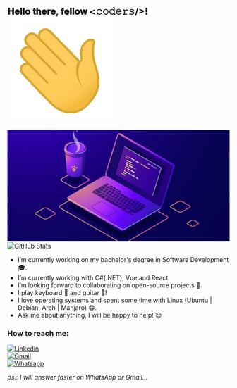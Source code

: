 ## 𝐇𝐞𝐥𝐥𝐨 𝐭𝐡𝐞𝐫𝐞, 𝐟𝐞𝐥𝐥𝐨𝐰 <𝚌𝚘𝚍𝚎𝚛𝚜/>! ![Hi](https://github.com/ABSphreak/ABSphreak/blob/master/gifs/Hi.gif)

![Profile Image](https://github.com/l1n3rd4/l1n3rd4/blob/main/pics/profile-git.jpg)
![GitHub Stats](https://github-readme-stats.vercel.app/api?username=l1n3rd4&show_icons=true&theme=dracula)

- I’m currently working on my bachelor's degree in Software Development 🎓.
- I’m currently working with C#(.NET), Vue and React.
- I’m looking forward to collaborating on open-source projects 📑.
- I play keyboard 🎹 and guitar 🎸!
- I love operating systems and spent some time with Linux (Ubuntu | Debian, Arch | Manjaro) 😁.
- Ask me about anything, I will be happy to help! 😉

### How to reach me:

[![Linkedin](https://img.shields.io/badge/-LinkedIn-blue?style=flat&logo=Linkedin&logoColor=white)](https://www.linkedin.com/in/leonardohenriqueguimaraes/)  
[![Gmail](https://img.shields.io/badge/-Gmail-c14438?style=flat&logo=Gmail&logoColor=white)](mailto:leonardo.guimaraeslhg@gmail.com)  
[![Whatsapp](https://img.shields.io/badge/-Whatsapp-4CA143?style=flat-square&labelColor=4CA143&logo=whatsapp&logoColor=white)](https://api.whatsapp.com/send?phone=5531996731285&text=Ol%C3%A1%2C%20tudo%20joia%3F%20)

*ps.: I will answer faster on WhatsApp or Gmail...*
